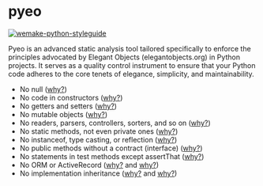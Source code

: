 # pyeo

[![wemake-python-styleguide](https://img.shields.io/badge/style-wemake-000000.svg)](https://github.com/wemake-services/wemake-python-styleguide)

Pyeo  is an advanced static analysis tool tailored specifically to enforce the principles advocated by
Elegant Objects (elegantobjects.org) in Python projects. It serves as a quality control instrument to ensure
that your Python code adheres to the core tenets of elegance, simplicity, and maintainability.

- No null ([why?](http://www.yegor256.com/2014/05/13/why-null-is-bad.html))
- No code in constructors ([why?](http://www.yegor256.com/2015/05/07/ctors-must-be-code-free.html))
- No getters and setters ([why?](http://www.yegor256.com/2014/09/16/getters-and-setters-are-evil.html))
- No mutable objects ([why?](http://www.yegor256.com/2014/06/09/objects-should-be-immutable.html))
- No readers, parsers, controllers, sorters, and so on ([why?](https://www.yegor256.com/2015/03/09/objects-end-with-er.html))
- No static methods, not even private ones ([why?](http://www.yegor256.com/2017/02/07/private-method-is-new-class.html))
- No instanceof, type casting, or reflection ([why?](http://www.yegor256.com/2015/04/02/class-casting-is-anti-pattern.html))
- No public methods without a contract (interface) ([why?](https://www.yegor256.com/2014/11/20/seven-virtues-of-good-object.html#2-he-works-by-contracts))
- No statements in test methods except assertThat ([why?](http://www.yegor256.com/2017/05/17/single-statement-unit-tests.html))
- No ORM or ActiveRecord ([why?](https://www.yegor256.com/2014/12/01/orm-offensive-anti-pattern.html) and [why?](https://www.yegor256.com/2016/07/26/active-record.html))
- No implementation inheritance ([why?](http://www.yegor256.com/2017/01/31/decorating-envelopes.html) and [why?](http://www.yegor256.com/2016/09/13/inheritance-is-procedural.html))
